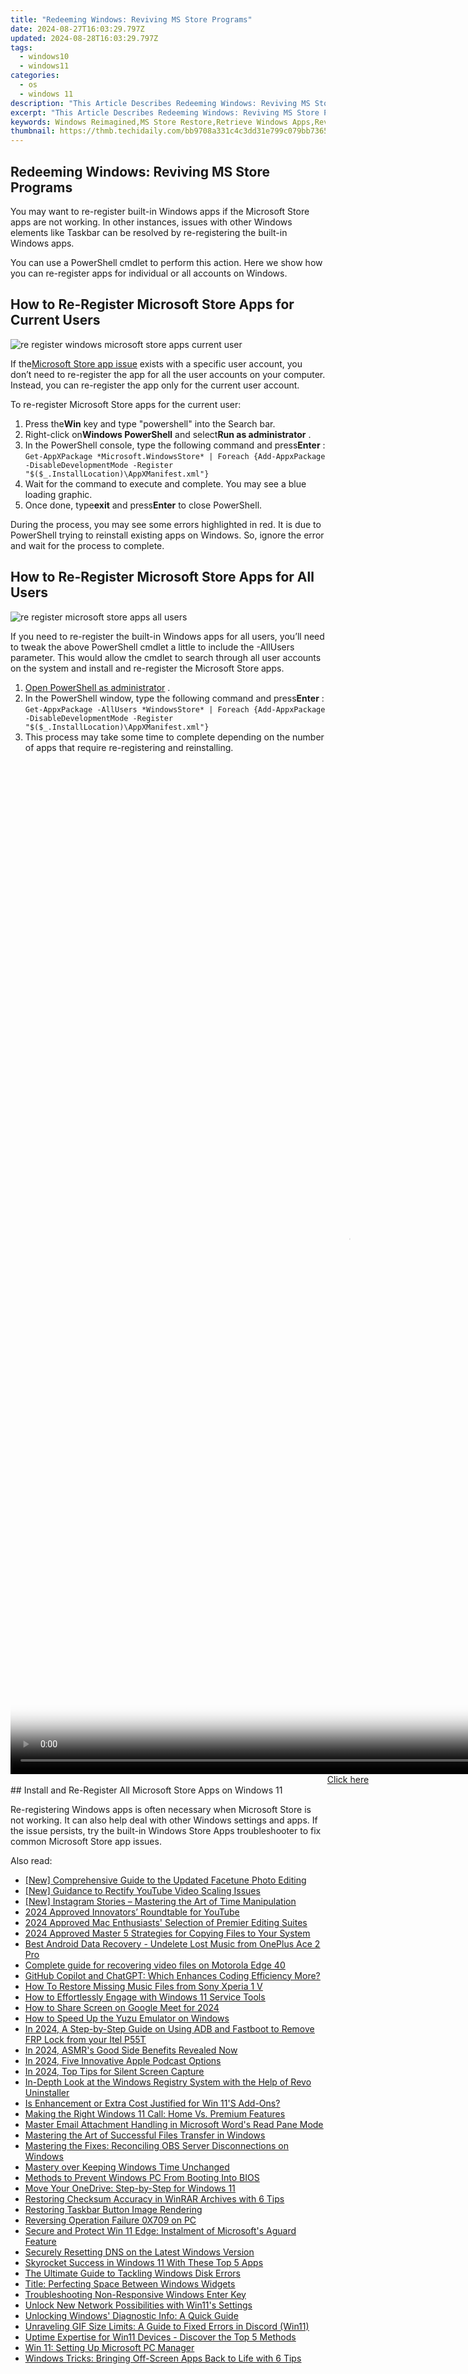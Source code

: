 ```yaml
---
title: "Redeeming Windows: Reviving MS Store Programs"
date: 2024-08-27T16:03:29.797Z
updated: 2024-08-28T16:03:29.797Z
tags:
  - windows10
  - windows11
categories:
  - os
  - windows 11
description: "This Article Describes Redeeming Windows: Reviving MS Store Programs"
excerpt: "This Article Describes Redeeming Windows: Reviving MS Store Programs"
keywords: Windows Reimagined,MS Store Restore,Retrieve Windows Apps,Revive MS Programs,Purchase Windows Titles,Accessing MS Marketplace,Renew MS Software Use
thumbnail: https://thmb.techidaily.com/bb9708a331c4c3dd31e799c079bb73652a9e75d1a08dd178d051b1af275cc7e6.jpg
---
```


## Redeeming Windows: Reviving MS Store Programs

 You may want to re-register built-in Windows apps if the Microsoft Store apps are not working. In other instances, issues with other Windows elements like Taskbar can be resolved by re-registering the built-in Windows apps.

 You can use a PowerShell cmdlet to perform this action. Here we show how you can re-register apps for individual or all accounts on Windows.

## How to Re-Register Microsoft Store Apps for Current Users

![re register windows microsoft store apps current user](https://static1.makeuseofimages.com/wordpress/wp-content/uploads/2023/03/re-register-windows-microsoft-store-apps-current-user.jpg)

 If the[Microsoft Store app issue](https://www.makeuseof.com/tag/5-tips-fix-windows-store-app-issues-windows-10/) exists with a specific user account, you don’t need to re-register the app for all the user accounts on your computer. Instead, you can re-register the app only for the current user account.

To re-register Microsoft Store apps for the current user:

1. Press the**Win** key and type "powershell" into the Search bar.
2. Right-click on**Windows PowerShell** and select**Run as administrator** .
3. In the PowerShell console, type the following command and press**Enter** :  
`Get-AppXPackage *Microsoft.WindowsStore* | Foreach {Add-AppxPackage -DisableDevelopmentMode -Register "$($_.InstallLocation)\AppXManifest.xml"}`
4. Wait for the command to execute and complete. You may see a blue loading graphic.
5. Once done, type**exit** and press**Enter** to close PowerShell.

 During the process, you may see some errors highlighted in red. It is due to PowerShell trying to reinstall existing apps on Windows. So, ignore the error and wait for the process to complete.

## How to Re-Register Microsoft Store Apps for All Users

![re register microsoft store apps all users](https://static1.makeuseofimages.com/wordpress/wp-content/uploads/2023/03/re-register-microsoft-store-apps-all-users.jpg)

 If you need to re-register the built-in Windows apps for all users, you’ll need to tweak the above PowerShell cmdlet a little to include the -AllUsers parameter. This would allow the cmdlet to search through all user accounts on the system and install and re-register the Microsoft Store apps.

1. [Open PowerShell as administrator](https://www.makeuseof.com/windows-11-powershell-administrator/) .
2. In the PowerShell window, type the following command and press**Enter** :  
`Get-AppxPackage -AllUsers *WindowsStore* | Foreach {Add-AppxPackage -DisableDevelopmentMode -Register "$($_.InstallLocation)\AppXManifest.xml"}`
3. This process may take some time to complete depending on the number of apps that require re-registering and reinstalling.

<!-- affiliate ads begin -->
<span id="1793213">
					<video width="1080" height="1620" style="cursor:pointer"
           poster="//a.impactradius-go.com/display-clicktoplayimage/1793213.jpeg"
           onclick="if(!this.playClicked){this.play();this.setAttribute('controls',true);this.playClicked=true;}">
	   <source src="//a.impactradius-go.com/display-ad/19135-1793213">
	   <img src="//a.impactradius-go.com/display-clicktoplayimage/1793213.jpeg" style="border: none; height: 100%; width: 100%; object-fit: contain">
	</video>
	<div style="width:1080px;text-align:center"><a href="javascript:window.open(decodeURIComponent('https%3A%2F%2Ftinyland.pxf.io%2Fc%2F5597632%2F1793213%2F19135'), '_blank');void(0);">Click here</a></div>
</span>
<img height="0" width="0" src="https://imp.pxf.io/i/5597632/1793213/19135" style="position:absolute;visibility:hidden;" border="0" />
<!-- affiliate ads end -->
## Install and Re-Register All Microsoft Store Apps on Windows 11

 Re-registering Windows apps is often necessary when Microsoft Store is not working. It can also help deal with other Windows settings and apps. If the issue persists, try the built-in Windows Store Apps troubleshooter to fix common Microsoft Store app issues.


<ins class="adsbygoogle"
     style="display:block"
     data-ad-format="autorelaxed"
     data-ad-client="ca-pub-7571918770474297"
     data-ad-slot="1223367746"></ins>



<ins class="adsbygoogle"
     style="display:block"
     data-ad-client="ca-pub-7571918770474297"
     data-ad-slot="8358498916"
     data-ad-format="auto"
     data-full-width-responsive="true"></ins>

<span class="atpl-alsoreadstyle">Also read:</span>
<div><ul>
<li><a href="https://extra-resources.techidaily.com/new-comprehensive-guide-to-the-updated-facetune-photo-editing/"><u>[New] Comprehensive Guide to the Updated Facetune Photo Editing</u></a></li>
<li><a href="https://some-knowledge.techidaily.com/new-guidance-to-rectify-youtube-video-scaling-issues/"><u>[New] Guidance to Rectify YouTube Video Scaling Issues</u></a></li>
<li><a href="https://extra-skills.techidaily.com/new-instagram-stories-mastering-the-art-of-time-manipulation/"><u>[New] Instagram Stories – Mastering the Art of Time Manipulation</u></a></li>
<li><a href="https://youtube-help.techidaily.com/2024-approved-innovators-roundtable-for-youtube/"><u>2024 Approved  Innovators’ Roundtable for YouTube</u></a></li>
<li><a href="https://fox-hovers.techidaily.com/2024-approved-mac-enthusiasts-selection-of-premier-editing-suites/"><u>2024 Approved  Mac Enthusiasts' Selection of Premier Editing Suites</u></a></li>
<li><a href="https://article-posts.techidaily.com/2024-approved-master-5-strategies-for-copying-files-to-your-system/"><u>2024 Approved  Master 5 Strategies for Copying Files to Your System</u></a></li>
<li><a href="https://phone-solutions.techidaily.com/best-android-data-recovery-undelete-lost-music-from-oneplus-ace-2-pro-by-fonelab-android-recover-music/"><u>Best Android Data Recovery - Undelete Lost Music from OnePlus Ace 2 Pro</u></a></li>
<li><a href="https://phone-solutions.techidaily.com/complete-guide-for-recovering-video-files-on-motorola-edge-40-by-fonelab-android-recover-video/"><u>Complete guide for recovering video files on Motorola Edge 40</u></a></li>
<li><a href="https://tech-haven.techidaily.com/github-copilot-and-chatgpt-which-enhances-coding-efficiency-more/"><u>GitHub Copilot and ChatGPT: Which Enhances Coding Efficiency More?</u></a></li>
<li><a href="https://blog-min.techidaily.com/how-to-restore-missing-music-files-from-sony-xperia-1-v-by-fonelab-android-recover-music/"><u>How To  Restore Missing Music Files from Sony Xperia 1 V</u></a></li>
<li><a href="https://windows11.techidaily.com/how-to-effortlessly-engage-with-windows-11-service-tools/"><u>How to Effortlessly Engage with Windows 11 Service Tools</u></a></li>
<li><a href="https://desktop-recording.techidaily.com/how-to-share-screen-on-google-meet-for-2024/"><u>How to Share Screen on Google Meet for 2024</u></a></li>
<li><a href="https://windows11.techidaily.com/how-to-speed-up-the-yuzu-emulator-on-windows/"><u>How to Speed Up the Yuzu Emulator on Windows</u></a></li>
<li><a href="https://bypass-frp.techidaily.com/in-2024-a-step-by-step-guide-on-using-adb-and-fastboot-to-remove-frp-lock-from-your-itel-p55t-by-drfone-android/"><u>In 2024, A Step-by-Step Guide on Using ADB and Fastboot to Remove FRP Lock from your Itel P55T</u></a></li>
<li><a href="https://extra-hints.techidaily.com/in-2024-asmrs-good-side-benefits-revealed-now/"><u>In 2024, ASMR's Good Side  Benefits Revealed Now</u></a></li>
<li><a href="https://some-knowledge.techidaily.com/in-2024-five-innovative-apple-podcast-options/"><u>In 2024, Five Innovative Apple Podcast Options</u></a></li>
<li><a href="https://remote-screen-capture.techidaily.com/in-2024-top-tips-for-silent-screen-capture/"><u>In 2024, Top Tips for Silent Screen Capture</u></a></li>
<li><a href="https://win-forum.techidaily.com/in-depth-look-at-the-windows-registry-system-with-the-help-of-revo-uninstaller/"><u>In-Depth Look at the Windows Registry System with the Help of Revo Uninstaller</u></a></li>
<li><a href="https://windows11.techidaily.com/is-enhancement-or-extra-cost-justified-for-win-11s-add-ons/"><u>Is Enhancement or Extra Cost Justified for Win 11'S Add-Ons?</u></a></li>
<li><a href="https://windows11.techidaily.com/making-the-right-windows-11-call-home-vs-premium-features/"><u>Making the Right Windows 11 Call: Home Vs. Premium Features</u></a></li>
<li><a href="https://windows11.techidaily.com/master-email-attachment-handling-in-microsoft-words-read-pane-mode/"><u>Master Email Attachment Handling in Microsoft Word's Read Pane Mode</u></a></li>
<li><a href="https://windows11.techidaily.com/mastering-the-art-of-successful-files-transfer-in-windows/"><u>Mastering the Art of Successful Files Transfer in Windows</u></a></li>
<li><a href="https://windows11.techidaily.com/mastering-the-fixes-reconciling-obs-server-disconnections-on-windows/"><u>Mastering the Fixes: Reconciling OBS Server Disconnections on Windows</u></a></li>
<li><a href="https://windows11.techidaily.com/mastery-over-keeping-windows-time-unchanged/"><u>Mastery over Keeping Windows Time Unchanged</u></a></li>
<li><a href="https://windows11.techidaily.com/methods-to-prevent-windows-pc-from-booting-into-bios/"><u>Methods to Prevent Windows PC From Booting Into BIOS</u></a></li>
<li><a href="https://windows11.techidaily.com/move-your-onedrive-step-by-step-for-windows-11/"><u>Move Your OneDrive: Step-by-Step for Windows 11</u></a></li>
<li><a href="https://windows11.techidaily.com/restoring-checksum-accuracy-in-winrar-archives-with-6-tips/"><u>Restoring Checksum Accuracy in WinRAR Archives with 6 Tips</u></a></li>
<li><a href="https://windows11.techidaily.com/restoring-taskbar-button-image-rendering/"><u>Restoring Taskbar Button Image Rendering</u></a></li>
<li><a href="https://windows11.techidaily.com/reversing-operation-failure-0x709-on-pc/"><u>Reversing Operation Failure 0X709 on PC</u></a></li>
<li><a href="https://windows11.techidaily.com/secure-and-protect-win-11-edge-instalment-of-microsofts-aguard-feature/"><u>Secure and Protect Win 11 Edge: Instalment of Microsoft's Aguard Feature</u></a></li>
<li><a href="https://windows11.techidaily.com/securely-resetting-dns-on-the-latest-windows-version/"><u>Securely Resetting DNS on the Latest Windows Version</u></a></li>
<li><a href="https://windows11.techidaily.com/skyrocket-success-in-windows-11-with-these-top-5-apps/"><u>Skyrocket Success in Windows 11 With These Top 5 Apps</u></a></li>
<li><a href="https://windows11.techidaily.com/the-ultimate-guide-to-tackling-windows-disk-errors/"><u>The Ultimate Guide to Tackling Windows Disk Errors</u></a></li>
<li><a href="https://windows11.techidaily.com/title-perfecting-space-between-windows-widgets/"><u>Title: Perfecting Space Between Windows Widgets</u></a></li>
<li><a href="https://windows11.techidaily.com/troubleshooting-non-responsive-windows-enter-key/"><u>Troubleshooting Non-Responsive Windows Enter Key</u></a></li>
<li><a href="https://windows11.techidaily.com/unlock-new-network-possibilities-with-win11s-settings/"><u>Unlock New Network Possibilities with Win11's Settings</u></a></li>
<li><a href="https://windows11.techidaily.com/unlocking-windows-diagnostic-info-a-quick-guide/"><u>Unlocking Windows' Diagnostic Info: A Quick Guide</u></a></li>
<li><a href="https://windows11.techidaily.com/unraveling-gif-size-limits-a-guide-to-fixed-errors-in-discord-win11/"><u>Unraveling GIF Size Limits: A Guide to Fixed Errors in Discord (Win11)</u></a></li>
<li><a href="https://windows11.techidaily.com/uptime-expertise-for-win11-devices-discover-the-top-5-methods/"><u>Uptime Expertise for Win11 Devices - Discover the Top 5 Methods</u></a></li>
<li><a href="https://windows11.techidaily.com/win-11-setting-up-microsoft-pc-manager/"><u>Win 11: Setting Up Microsoft PC Manager</u></a></li>
<li><a href="https://windows11.techidaily.com/windows-tricks-bringing-off-screen-apps-back-to-life-with-6-tips/"><u>Windows Tricks: Bringing Off-Screen Apps Back to Life with 6 Tips</u></a></li>
</ul></div>

